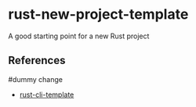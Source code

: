 # rust-new-project-template
A good starting point for a new Rust project

## References
#dummy change
* [rust-cli-template](https://github.com/kbknapp/rust-cli-template)
